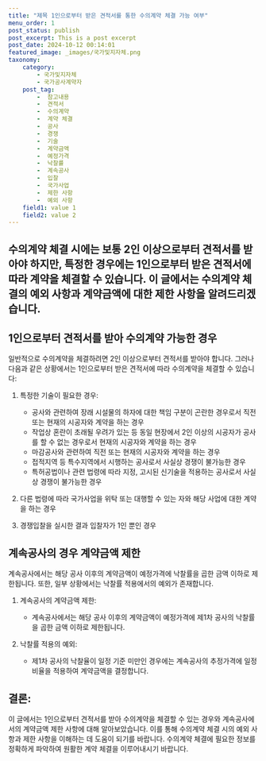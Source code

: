 ```yaml
---
title: "제목 1인으로부터 받은 견적서를 통한 수의계약 체결 가능 여부"
menu_order: 1
post_status: publish
post_excerpt: This is a post excerpt
post_date: 2024-10-12 00:14:01
featured_image: _images/국가및지자체.png
taxonomy:
    category:
        - 국가및지자체
        - 국가공사계약자
    post_tag:
        -  참고내용
        -  견적서
        -  수의계약
        -  계약 체결
        -  공사
        -  경쟁
        -  기술
        -  계약금액
        -  예정가격
        -  낙찰률
        -  계속공사
        -  입찰
        -  국가사업
        -  제한 사항
        -  예외 사항
    field1: value 1
    field2: value 2
---
```



##  수의계약 체결 시에는 보통 2인 이상으로부터 견적서를 받아야 하지만, 특정한 경우에는 1인으로부터 받은 견적서에 따라 계약을 체결할 수 있습니다. 이 글에서는 수의계약 체결의 예외 사항과 계약금액에 대한 제한 사항을 알려드리겠습니다.

##  1인으로부터 견적서를 받아 수의계약 가능한 경우

일반적으로 수의계약을 체결하려면 2인 이상으로부터 견적서를 받아야 합니다. 그러나 다음과 같은 상황에서는 1인으로부터 받은 견적서에 따라 수의계약을 체결할 수 있습니다:

1. 특정한 기술이 필요한 경우:
   - 공사와 관련하여 장래 시설물의 하자에 대한 책임 구분이 곤란한 경우로서 직전 또는 현재의 시공자와 계약을 하는 경우
   - 작업상 혼란이 초래될 우려가 있는 등 동일 현장에서 2인 이상의 시공자가 공사를 할 수 없는 경우로서 현재의 시공자와 계약을 하는 경우
   - 마감공사와 관련하여 직전 또는 현재의 시공자와 계약을 하는 경우
   - 접적지역 등 특수지역에서 시행하는 공사로서 사실상 경쟁이 불가능한 경우
   - 특허공법이나 관련 법령에 따라 지정, 고시된 신기술을 적용하는 공사로서 사실상 경쟁이 불가능한 경우

2. 다른 법령에 따라 국가사업을 위탁 또는 대행할 수 있는 자와 해당 사업에 대한 계약을 하는 경우

3. 경쟁입찰을 실시한 결과 입찰자가 1인 뿐인 경우

##  계속공사의 경우 계약금액 제한

계속공사에서는 해당 공사 이후의 계약금액이 예정가격에 낙찰률을 곱한 금액 이하로 제한됩니다. 또한, 일부 상황에서는 낙찰률 적용에서의 예외가 존재합니다.

1. 계속공사의 계약금액 제한:
   - 계속공사에서는 해당 공사 이후의 계약금액이 예정가격에 제1차 공사의 낙찰률을 곱한 금액 이하로 제한됩니다.

2. 낙찰률 적용의 예외:
   - 제1차 공사의 낙찰율이 일정 기준 미만인 경우에는 계속공사의 추정가격에 일정 비율을 적용하여 계약금액을 결정합니다.

## 결론:
이 글에서는 1인으로부터 견적서를 받아 수의계약을 체결할 수 있는 경우와 계속공사에서의 계약금액 제한 사항에 대해 알아보았습니다. 이를 통해 수의계약 체결 시의 예외 사항과 제한 사항을 이해하는 데 도움이 되기를 바랍니다. 수의계약 체결에 필요한 정보를 정확하게 파악하여 원활한 계약 체결을 이루어내시기 바랍니다.
